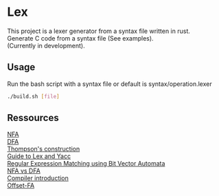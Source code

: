 # Lex

This project is a lexer generator from a syntax file written in rust.  
Generate C code from a syntax file (See examples).   
(Currently in development).

## Usage

Run the bash script with a syntax file or default is syntax/operation.lexer
``` bash
./build.sh [file]
```


## Ressources

[NFA](https://en.wikipedia.org/wiki/Nondeterministic_finite_automaton)  
[DFA](https://en.wikipedia.org/wiki/Deterministic_finite_automaton)  
[Thompson's construction](https://en.wikipedia.org/wiki/Thompson%27s_construction)  
[Guide to Lex and Yacc](https://arcb.csc.ncsu.edu/~mueller/codeopt/codeopt00/y_man.pdf)  
[Regular Expression Matching using Bit Vector Automata](https://ohyoukillkenny.github.io/source/BVA.pdf)  
[NFA vs DFA](https://www.abstractsyntaxseed.com/blog/regex-engine/nfa-vs-dfa)  
[Compiler introduction](https://www.cs.cornell.edu/courses/cs4120/2023sp/notes.html?id=leximpl#:~:text=A%20lexer%20generator%20works%20by,for%20a%20table%2Ddriven%20lexer.)  
[Offset-FA](https://pmc.ncbi.nlm.nih.gov/articles/PMC9607373/)  
